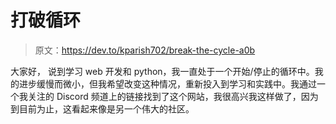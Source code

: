 # 打破循环

> 原文：<https://dev.to/kparish702/break-the-cycle-a0b>

大家好，
说到学习 web 开发和 python，我一直处于一个开始/停止的循环中。我的进步缓慢而微小，但我希望改变这种情况，重新投入到学习和实践中。我通过一个我关注的 Discord 频道上的链接找到了这个网站，我很高兴我这样做了，因为到目前为止，这看起来像是另一个伟大的社区。